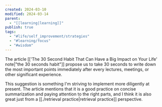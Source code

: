 ```yaml
---
created: 2024-03-10
modified: 2024-03-14
parent:
  - "[[learning|learning]]"
publish: true
tags:
  - "#life/self_improvement/strategies"
  - "#learning/focus"
  - "#wisdom"
---
```

The article [['The 30 Second Habit That Can Have a Big Impact on Your Life' note|"the 30 seconds habit"]] propose us to take 30 seconds to write down the most important points immediately after every lectures, meetings, or other significant experience.

This suggestion is something I'm striving to implement more diligently at present. The article mentions that it is a good practice on concise summarization and paying attention to the right parts, and I think it is also great just from a [[./retrieval practice|retrieval practice]] perspective.